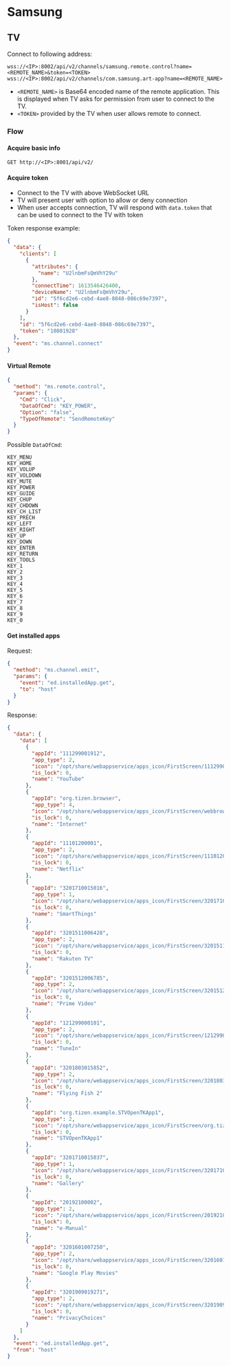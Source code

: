 ﻿# Samsung

## TV

Connect to following address:

`wss://<IP>:8002/api/v2/channels/samsung.remote.control?name=<REMOTE_NAME>&token=<TOKEN>`
`wss://<IP>:8002/api/v2/channels/com.samsung.art-app?name=<REMOTE_NAME>`

- `<REMOTE_NAME>` is Base64 encoded name of the remote application. This is displayed when TV asks for permission from user to connect to the TV.
- `<TOKEN>` provided by the TV when user allows remote to connect. 

### Flow

#### Acquire basic info

```
GET http://<IP>:8001/api/v2/
```

#### Acquire token

- Connect to the TV with above WebSocket URL
- TV will present user with option to allow or deny connection
- When user accepts connection, TV will respond with `data.token` that can be used to connect to the TV with token

Token response example:

```json
{
  "data": {
    "clients": [
      {
        "attributes": {
          "name": "U2lnbmFsQmVhY29u"
        },
        "connectTime": 1613546426400,
        "deviceName": "U2lnbmFsQmVhY29u",
        "id": "5f6cd2e6-cebd-4ae8-8048-086c69e7397",
        "isHost": false
      }
    ],
    "id": "5f6cd2e6-cebd-4ae8-8048-086c69e7397",
    "token": "10801928"
  },
  "event": "ms.channel.connect"
}
```

#### Virtual Remote

```json
{
  "method": "ms.remote.control",
  "params": {
    "Cmd": "Click",
    "DataOfCmd": "KEY_POWER",
    "Option": "false",
    "TypeOfRemote": "SendRemoteKey"
  }
}
```

Possible `DataOfCmd`:

```
KEY_MENU
KEY_HOME
KEY_VOLUP
KEY_VOLDOWN
KEY_MUTE
KEY_POWER
KEY_GUIDE
KEY_CHUP
KEY_CHDOWN
KEY_CH_LIST
KEY_PRECH
KEY_LEFT
KEY_RIGHT
KEY_UP
KEY_DOWN
KEY_ENTER
KEY_RETURN
KEY_TOOLS
KEY_1
KEY_2
KEY_3
KEY_4
KEY_5
KEY_6
KEY_7
KEY_8
KEY_9
KEY_0
```


#### Get installed apps

Request: 

```json
{
  "method": "ms.channel.emit",
  "params": {
    "event": "ed.installedApp.get",
    "to": "host"
  }
}
```

Response:

```json
{
  "data": {
    "data": [
      {
        "appId": "111299001912",
        "app_type": 2,
        "icon": "/opt/share/webappservice/apps_icon/FirstScreen/111299001912/250x250.png",
        "is_lock": 0,
        "name": "YouTube"
      },
      {
        "appId": "org.tizen.browser",
        "app_type": 4,
        "icon": "/opt/share/webappservice/apps_icon/FirstScreen/webbrowser/250x250.png",
        "is_lock": 0,
        "name": "Internet"
      },
      {
        "appId": "11101200001",
        "app_type": 2,
        "icon": "/opt/share/webappservice/apps_icon/FirstScreen/11101200001/250x250.png",
        "is_lock": 0,
        "name": "Netflix"
      },
      {
        "appId": "3201710015016",
        "app_type": 1,
        "icon": "/opt/share/webappservice/apps_icon/FirstScreen/3201710015016/250x250.png",
        "is_lock": 0,
        "name": "SmartThings"
      },
      {
        "appId": "3201511006428",
        "app_type": 2,
        "icon": "/opt/share/webappservice/apps_icon/FirstScreen/3201511006428/250x250.png",
        "is_lock": 0,
        "name": "Rakuten TV"
      },
      {
        "appId": "3201512006785",
        "app_type": 2,
        "icon": "/opt/share/webappservice/apps_icon/FirstScreen/3201512006785/250x250.png",
        "is_lock": 0,
        "name": "Prime Video"
      },
      {
        "appId": "121299000101",
        "app_type": 2,
        "icon": "/opt/share/webappservice/apps_icon/FirstScreen/121299000101/250x250.png",
        "is_lock": 0,
        "name": "TuneIn"
      },
      {
        "appId": "3201803015852",
        "app_type": 2,
        "icon": "/opt/share/webappservice/apps_icon/FirstScreen/3201803015852/250x250.png",
        "is_lock": 0,
        "name": "Flying Fish 2"
      },
      {
        "appId": "org.tizen.example.STVOpenTKApp1",
        "app_type": 2,
        "icon": "/opt/share/webappservice/apps_icon/FirstScreen/org.tizen.example.STVOpenTKApp1/250x250.png",
        "is_lock": 0,
        "name": "STVOpenTKApp1"
      },
      {
        "appId": "3201710015037",
        "app_type": 1,
        "icon": "/opt/share/webappservice/apps_icon/FirstScreen/3201710015037/250x250.png",
        "is_lock": 0,
        "name": "Gallery"
      },
      {
        "appId": "20192100002",
        "app_type": 2,
        "icon": "/opt/share/webappservice/apps_icon/FirstScreen/20192100002/250x250.png",
        "is_lock": 0,
        "name": "e-Manual"
      },
      {
        "appId": "3201601007250",
        "app_type": 2,
        "icon": "/opt/share/webappservice/apps_icon/FirstScreen/3201601007250/250x250.png",
        "is_lock": 0,
        "name": "Google Play Movies"
      },
      {
        "appId": "3201909019271",
        "app_type": 2,
        "icon": "/opt/share/webappservice/apps_icon/FirstScreen/3201909019271/250x250.png",
        "is_lock": 0,
        "name": "PrivacyChoices"
      }
    ]
  },
  "event": "ed.installedApp.get",
  "from": "host"
}
```